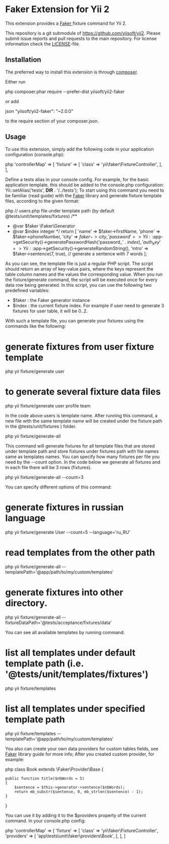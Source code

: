 Faker Extension for Yii 2
=========================

This extension provides a [ Faker ](https://github.com/fzaninotto/Faker) fixture command for Yii 2.

This repository is a git submodule of <https://github.com/yiisoft/yii2>.
Please submit issue reports and pull requests to the main repository.
For license information check the [LICENSE](LICENSE.md)-file.

Installation
------------

The preferred way to install this extension is through [composer](http://getcomposer.org/download/).

Either run

   
php composer.phar require --prefer-dist yiisoft/yii2-faker
   

or add

   json
"yiisoft/yii2-faker": "~2.0.0"
   

to the require section of your composer.json.


Usage
-----

To use this extension,  simply add the following code in your application configuration (console.php):

   php
'controllerMap' => [
    'fixture' => [
        'class' => 'yii\faker\FixtureController',
    ],
],
   

Define a  tests  alias in your console config. For example, for the  basic  application template, this should be added
to the  console.php  configuration:  Yii::setAlias('tests', __DIR__ . '/../tests'); 
To start using this command you need to be familiar (read guide) with the [Faker](https://github.com/fzaninotto/Faker) library and
generate fixture template files, according to the given format:

   php
// users.php file under template path (by default @tests/unit/templates/fixtures)
/**
 * @var $faker \Faker\Generator
 * @var $index integer
 */
return [
    'name' => $faker->firstName,
    'phone' => $faker->phoneNumber,
    'city' => $faker->city,
    'password' => Yii::$app->getSecurity()->generatePasswordHash('password_' . $index),
    'auth_key' => Yii::$app->getSecurity()->generateRandomString(),
    'intro' => $faker->sentence(7, true),  // generate a sentence with 7 words
];
   

As you can see, the template file is just a regular PHP script. The script should return an array of key-value
pairs, where the keys represent the table column names and the values the corresponding value. When you run
the  fixture/generate  command, the script will be executed once for every data row being generated.
In this script, you can use the following two predefined variables:

*  $faker : the Faker generator instance
*  $index : the current fixture index. For example if user need to generate 3 fixtures for user table, it will be 0..2.

With such a template file, you can generate your fixtures using the commands like the following:

   
# generate fixtures from user fixture template
php yii fixture/generate user

# to generate several fixture data files
php yii fixture/generate user profile team
   

In the code above  users  is template name. After running this command, a new file with the same template name
will be created under the fixture path in the  @tests/unit/fixtures ) folder.

   
php yii fixture/generate-all
   

This command will generate fixtures for all template files that are stored under template path and 
store fixtures under fixtures path with file names same as templates names.
You can specify how many fixtures per file you need by the  --count  option. In the code below we generate
all fixtures and in each file there will be 3 rows (fixtures).

   
php yii fixture/generate-all --count=3
   
You can specify different options of this command:

   
# generate fixtures in russian language
php yii fixture/generate User --count=5 --language='ru_RU'

# read templates from the other path
php yii fixture/generate-all --templatePath='@app/path/to/my/custom/templates'

# generate fixtures into other directory.
php yii fixture/generate-all --fixtureDataPath='@tests/acceptance/fixtures/data'
   

You can see all available templates by running command:

   
# list all templates under default template path (i.e. '@tests/unit/templates/fixtures')
php yii fixture/templates

# list all templates under specified template path
php yii fixture/templates --templatePath='@app/path/to/my/custom/templates'
   

You also can create your own data providers for custom tables fields, see [Faker](https://github.com/fzaninotto/Faker) library guide for more info;
After you created custom provider, for example:

   php
class Book extends \Faker\Provider\Base
{

    public function title($nbWords = 5)
    {
        $sentence = $this->generator->sentence($nbWords);
        return mb_substr($sentence, 0, mb_strlen($sentence) - 1);
    }

 }
   

You can use it by adding it to the  $providers  property of the current command. In your console.php config:

   php
'controllerMap' => [
    'fixture' => [
        'class' => 'yii\faker\FixtureController',
        'providers' => [
            'app\tests\unit\faker\providers\Book',
        ],
    ],
]
   
